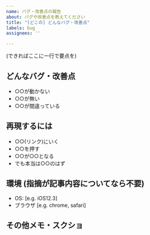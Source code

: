 ```yaml
---
name: バグ・改善点の報告
about: バグや改善点を教えてください
title: "[どこの] どんなバグ・改善点"
labels: bug
assignees: ''

---
```


(できればここに一行で要点を)

## どんなバグ・改善点

- ○○が動かない
- ○○が無い
- ○○が間違っている

## 再現するには

- ○○(リンク)にいく
- ○○を押す
- ○○が○○となる
- でも本当は○○のはず

## 環境 (指摘が記事内容についてなら不要)

- OS: [e.g. iOS12.3]
- ブラウザ [e.g. chrome, safari]

## その他メモ・スクショ
